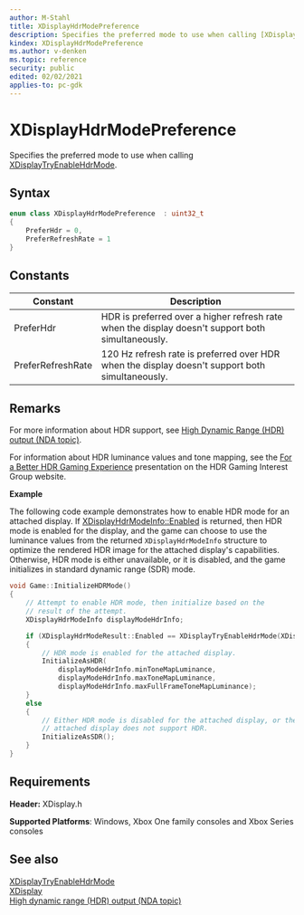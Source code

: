 ```yaml
---
author: M-Stahl
title: XDisplayHdrModePreference
description: Specifies the preferred mode to use when calling [XDisplayTryEnableHdrMode](../functions/xdisplaytryenablehdrmode.md).
kindex: XDisplayHdrModePreference
ms.author: v-denken
ms.topic: reference
security: public
edited: 02/02/2021
applies-to: pc-gdk
---
```


# XDisplayHdrModePreference

Specifies the preferred mode to use when calling [XDisplayTryEnableHdrMode](../functions/xdisplaytryenablehdrmode.md).

<a id="syntaxSection"></a>

## Syntax

```cpp
enum class XDisplayHdrModePreference  : uint32_t
{
    PreferHdr = 0,
    PreferRefreshRate = 1
}
```

<a id="constantsSection"></a>

## Constants

| Constant | Description |
| --- | --- |
| PreferHdr | HDR is preferred over a higher refresh rate when the display doesn't support both simultaneously. |
| PreferRefreshRate | 120 Hz refresh rate is preferred over HDR when the display doesn't support both simultaneously. |

<a id="remarksSection"></a>

## Remarks

For more information about HDR support, see [High Dynamic Range (HDR) output (NDA topic)](../../../../graphics/overviews/hdr-support.md).

For information about HDR luminance values and tone mapping, see the [For a Better HDR Gaming Experience](https://www.hgig.org/doc/ForBetterHDRGaming.pdf) presentation on the HDR Gaming Interest Group website.

**Example**

The following code example demonstrates how to enable HDR mode for an attached display. If [XDisplayHdrModeInfo::Enabled](xdisplayhdrmoderesult.md) is returned, then HDR mode is enabled for the display, and the game can choose to use the luminance values from the returned `XDisplayHdrModeInfo` structure to optimize the rendered HDR image for the attached display's capabilities. Otherwise, HDR mode is either unavailable, or it is disabled, and the game initializes in standard dynamic range (SDR) mode.

```cpp
void Game::InitializeHDRMode() 
{
    // Attempt to enable HDR mode, then initialize based on the 
    // result of the attempt.
    XDisplayHdrModeInfo displayModeHdrInfo;

    if (XDisplayHdrModeResult::Enabled == XDisplayTryEnableHdrMode(XDisplayHdrModePreference::PreferHdr, &displayModeHdrInfo))
    {
        // HDR mode is enabled for the attached display.
        InitializeAsHDR(
            displayModeHdrInfo.minToneMapLuminance,
            displayModeHdrInfo.maxToneMapLuminance,
            displayModeHdrInfo.maxFullFrameToneMapLuminance);
    }
    else
    {
        // Either HDR mode is disabled for the attached display, or the
        // attached display does not support HDR.
        InitializeAsSDR();
    }
}
```


<a id="requirementsSection"></a>

## Requirements

**Header:** XDisplay.h

**Supported Platforms**: Windows, Xbox One family consoles and Xbox Series consoles

<a id="seealsoSection"></a>

## See also

[XDisplayTryEnableHdrMode](../functions/xdisplaytryenablehdrmode.md)  
[XDisplay](../xdisplay_members.md)  
[High dynamic range (HDR) output (NDA topic)](../../../../graphics/overviews/hdr-support.md)  